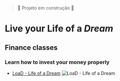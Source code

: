 >:construction: Projeto em construção :construction:
# **Live your Life of a *Dream***
## Finance classes
### Learn how to invest your money properly

* [LoaD - Life of a Dream](https://github.com/RaulSCoelho/LoaD)
![LoaD - Life of a Dream](https://github.com/RaulSCoelho/LoaD/blob/main/public/logo512.png)
